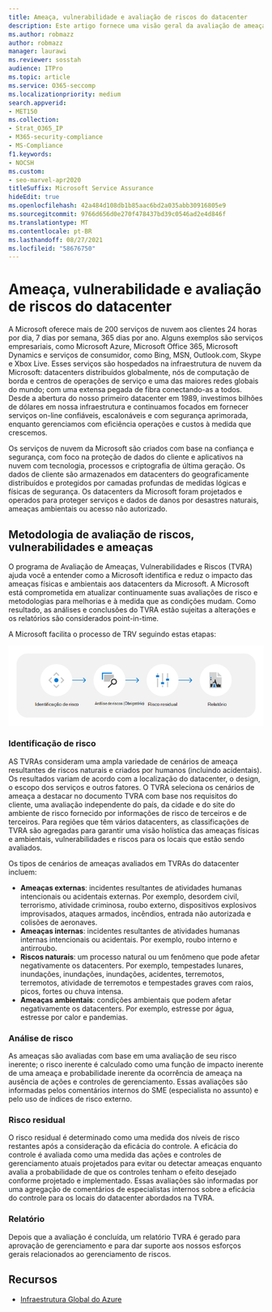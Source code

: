 ```yaml
---
title: Ameaça, vulnerabilidade e avaliação de riscos do datacenter
description: Este artigo fornece uma visão geral da avaliação de ameaças, vulnerabilidades e riscos do datacenter Microsoft 365.
ms.author: robmazz
author: robmazz
manager: laurawi
ms.reviewer: sosstah
audience: ITPro
ms.topic: article
ms.service: O365-seccomp
ms.localizationpriority: medium
search.appverid:
- MET150
ms.collection:
- Strat_O365_IP
- M365-security-compliance
- MS-Compliance
f1.keywords:
- NOCSH
ms.custom:
- seo-marvel-apr2020
titleSuffix: Microsoft Service Assurance
hideEdit: true
ms.openlocfilehash: 42a484d108db1b85aac6bd2a035abb30916805e9
ms.sourcegitcommit: 9766d656d0e270f478437bd39c0546ad2e4d846f
ms.translationtype: MT
ms.contentlocale: pt-BR
ms.lasthandoff: 08/27/2021
ms.locfileid: "58676750"
---
```

# <a name="datacenter-threat-vulnerability-and-risk-assessment"></a>Ameaça, vulnerabilidade e avaliação de riscos do datacenter

A Microsoft oferece mais de 200 serviços de nuvem aos clientes 24 horas por dia, 7 dias por semana, 365 dias por ano. Alguns exemplos são serviços empresariais, como Microsoft Azure, Microsoft Office 365, Microsoft Dynamics e serviços de consumidor, como Bing, MSN, Outlook.com, Skype e Xbox Live. Esses serviços são hospedados na infraestrutura de nuvem da Microsoft: datacenters distribuídos globalmente, nós de computação de borda e centros de operações de serviço e uma das maiores redes globais do mundo; com uma extensa pegada de fibra conectando-as a todos. Desde a abertura do nosso primeiro datacenter em 1989, investimos bilhões de dólares em nossa infraestrutura e continuamos focados em fornecer serviços on-line confiáveis, escalonáveis ​​e com segurança aprimorada, enquanto gerenciamos com eficiência operações e custos à medida que crescemos.

Os serviços de nuvem da Microsoft são criados com base na confiança e segurança, com foco na proteção de dados do cliente e aplicativos na nuvem com tecnologia, processos e criptografia de última geração. Os dados de cliente são armazenados em datacenters do geograficamente distribuídos e protegidos por camadas profundas de medidas lógicas e físicas de segurança. Os datacenters da Microsoft foram projetados e operados para proteger serviços e dados de danos por desastres naturais, ameaças ambientais ou acesso não autorizado.

## <a name="threat-vulnerability-and-risk-assessment-methodology"></a>Metodologia de avaliação de riscos, vulnerabilidades e ameaças

O programa de Avaliação de Ameaças, Vulnerabilidades e Riscos (TVRA) ajuda você a entender como a Microsoft identifica e reduz o impacto das ameaças físicas e ambientais aos datacenters da Microsoft. A Microsoft está comprometida em atualizar continuamente suas avaliações de risco e metodologias para melhorias e à medida que as condições mudam. Como resultado, as análises e conclusões do TVRA estão sujeitas a alterações e os relatórios são considerados point-in-time.

A Microsoft facilita o processo de TRV seguindo estas etapas:

![Fluxo de processo TVRA.](../media/assurance-tvra-flow.png)

### <a name="risk-identification"></a>Identificação de risco

AS TVRAs consideram uma ampla variedade de cenários de ameaça resultantes de riscos naturais e criados por humanos (incluindo acidentais). Os resultados variam de acordo com a localização do datacenter, o design, o escopo dos serviços e outros fatores. O TVRA seleciona os cenários de ameaça a destacar no documento TVRA com base nos requisitos do cliente, uma avaliação independente do país, da cidade e do site do ambiente de risco fornecido por informações de risco de terceiros e de terceiros. Para regiões que têm vários datacenters, as classificações de TVRA são agregadas para garantir uma visão holística das ameaças físicas e ambientais, vulnerabilidades e riscos para os locais que estão sendo avaliados.

Os tipos de cenários de ameaças avaliados em TVRAs do datacenter incluem:

- **Ameaças externas**: incidentes resultantes de atividades humanas intencionais ou acidentais externas. Por exemplo, desordem civil, terrorismo, atividade criminosa, roubo externo, dispositivos explosivos improvisados, ataques armados, incêndios, entrada não autorizada e colisões de aeronaves.
- **Ameaças internas**: incidentes resultantes de atividades humanas internas intencionais ou acidentais. Por exemplo, roubo interno e antirroubo.
- **Riscos naturais**: um processo natural ou um fenômeno que pode afetar negativamente os datacenters. Por exemplo, tempestades lunares, inundações, inundações, inundações, acidentes, terremotos, terremotos, atividade de terremotos e tempestades graves com raios, picos, fortes ou chuva intensa.
- **Ameaças ambientais**: condições ambientais que podem afetar negativamente os datacenters. Por exemplo, estresse por água, estresse por calor e pandemias.

### <a name="risk-analysis"></a>Análise de risco

As ameaças são avaliadas com base em uma avaliação de seu risco inerente; o risco inerente é calculado como uma função de impacto inerente de uma ameaça e probabilidade inerente da ocorrência de ameaça na ausência de ações e controles de gerenciamento. Essas avaliações são informadas pelos comentários internos do SME (especialista no assunto) e pelo uso de índices de risco externo.

### <a name="residual-risk"></a>Risco residual

O risco residual é determinado como uma medida dos níveis de risco restantes após a consideração da eficácia do controle. A eficácia do controle é avaliada como uma medida das ações e controles de gerenciamento atuais projetados para evitar ou detectar ameaças enquanto avalia a probabilidade de que os controles tenham o efeito desejado conforme projetado e implementado. Essas avaliações são informadas por uma agregação de comentários de especialistas internos sobre a eficácia do controle para os locais do datacenter abordados na TVRA.

### <a name="report"></a>Relatório

Depois que a avaliação é concluída, um relatório TVRA é gerado para aprovação de gerenciamento e para dar suporte aos nossos esforços gerais relacionados ao gerenciamento de riscos.

## <a name="resources"></a>Recursos

- [Infraestrutura Global do Azure](https://www.microsoft.com/datacenters)
